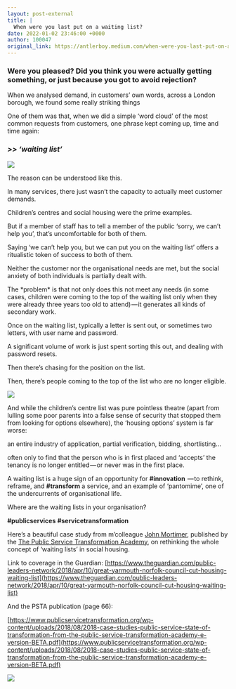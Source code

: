 ```yaml
---
layout: post-external
title: |
  When were you last put on a waiting list?
date: 2022-01-02 23:46:00 +0000
author: 100047
original_link: https://antlerboy.medium.com/when-were-you-last-put-on-a-waiting-list-ae90270f0ded?source=rss-97852f5a56ae------2
---
```


### Were you pleased? Did you think you were actually getting something, or just because you got to avoid rejection?

When we analysed demand, in customers’ own words, across a London borough, we found some really striking things

One of them was that, when we did a simple ‘word cloud’ of the most common requests from customers, one phrase kept coming up, time and time again:

### _\>\> ‘waiting list’_

![](https://cdn-images-1.medium.com/max/1024/0*Rcr-IXmoVwEL0IBW)

The reason can be understood like this.

In many services, there just wasn’t the capacity to actually meet customer demands.

Children’s centres and social housing were the prime examples.

But if a member of staff has to tell a member of the public ‘sorry, we can’t help you’, that’s uncomfortable for both of them.

Saying ‘we can’t help you, but we can put you on the waiting list’ offers a ritualistic token of success to both of them.

Neither the customer nor the organisational needs are met, but the social anxiety of both individuals is partially dealt with.

The \*problem\* is that not only does this not meet any needs (in some cases, children were coming to the top of the waiting list only when they were already three years too old to attend) — it generates all kinds of secondary work.

Once on the waiting list, typically a letter is sent out, or sometimes two letters, with user name and password.

A significant volume of work is just spent sorting this out, and dealing with password resets.

Then there’s chasing for the position on the list.

Then, there’s people coming to the top of the list who are no longer eligible.

![](https://cdn-images-1.medium.com/max/919/0*xLc6oxnpkdzmYfPB)

And while the children’s centre list was pure pointless theatre (apart from lulling some poor parents into a false sense of security that stopped them from looking for options elsewhere), the ‘housing options’ system is far worse:

an entire industry of application, partial verification, bidding, shortlisting…

often only to find that the person who is in first placed and ‘accepts’ the tenancy is no longer entitled — or never was in the first place.

A waiting list is a huge sign of an opportunity for **#innovation**  — to rethink, reframe, and **#transform** a service, and an example of ‘pantomime’, one of the undercurrents of organisational life.

Where are the waiting lists in your organisation?

**#publicservices**  **#servicetransformation**

Here’s a beautiful case study from m’colleague [John Mortimer](https://www.linkedin.com/posts/antlerboy_no-but-i-could8-put-you-on-the-waiting-activity-6883671724240457728-66QZ/#), published by the [The Public Service Transformation Academy](https://www.linkedin.com/posts/antlerboy_no-but-i-could8-put-you-on-the-waiting-activity-6883671724240457728-66QZ/#), on rethinking the whole concept of ‘waiting lists’ in social housing.

Link to coverage in the Guardian: [https://www.theguardian.com/public-leaders-network/2018/apr/10/great-yarmouth-norfolk-council-cut-housing-waiting-list](https://www.theguardian.com/public-leaders-network/2018/apr/10/great-yarmouth-norfolk-council-cut-housing-waiting-list)

And the PSTA publication (page 66):

[https://www.publicservicetransformation.org/wp-content/uploads/2018/08/2018-case-studies-public-service-state-of-transformation-from-the-public-service-transformation-academy-e-version-BETA.pdf](https://www.publicservicetransformation.org/wp-content/uploads/2018/08/2018-case-studies-public-service-state-of-transformation-from-the-public-service-transformation-academy-e-version-BETA.pdf)

 ![](https://medium.com/_/stat?event=post.clientViewed&referrerSource=full_rss&postId=ae90270f0ded)
